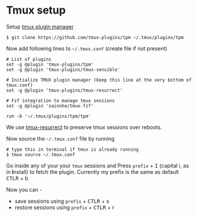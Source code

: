 # Tmux setup 

Setup [tmux plugin manager](https://github.com/tmux-plugins/tpm)

```
$ git clone https://github.com/tmux-plugins/tpm ~/.tmux/plugins/tpm
```

Now add following lines to `~/.tmux.conf` (create file if not present)

```
# List of plugins
set -g @plugin 'tmux-plugins/tpm'
set -g @plugin 'tmux-plugins/tmux-sensible'

# Initialize TMUX plugin manager (keep this line at the very bottom of tmux.conf)
set -g @plugin 'tmux-plugins/tmux-resurrect'

# Fzf integration to manage tmux sessions
set -g @plugin 'sainnhe/tmux-fzf'

run -b '~/.tmux/plugins/tpm/tpm'
```

We use [tmux-resurrect](https://github.com/tmux-plugins/tmux-resurrect) to preserve tmux sessions over reboots.

Now source the `~/.tmux.conf` file by running 

```
# type this in terminal if tmux is already running
$ tmux source ~/.tmux.conf
```

Go inside any of your your `tmux` sessions and Press `prefix` + <kbd>I</kbd> (capital i, as in **I**nstall) to fetch
the plugin. Currently my prefix is the same as default <kbd>CTLR</kbd> + b

Now you can - 
 * save sessions using `prefix` + <kbd>CTLR</kbd> + s
 * restore sessions using `prefix` + <kbd>CTLR</kbd> + r

